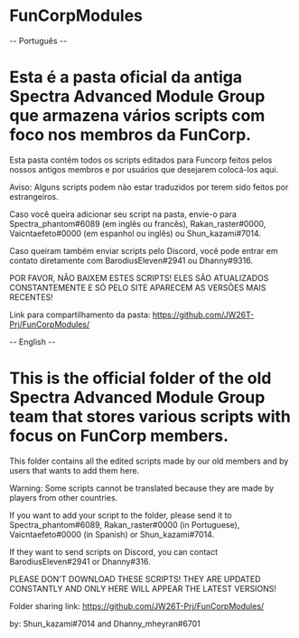 # FunCorpModules

-- Português --
# Esta é a pasta oficial da antiga Spectra Advanced Module Group que armazena vários scripts com foco nos membros da FunCorp.

Esta pasta contém todos os scripts editados para Funcorp feitos pelos nossos antigos membros e por usuários que desejarem colocá-los aqui.

Aviso: Alguns scripts podem não estar traduzidos por terem sido feitos por estrangeiros.

Caso você queira adicionar seu script na pasta, envie-o para Spectra_phantom#6089 (em inglês ou francês), Rakan_raster#0000, Vaicntaefeto#0000 (em espanhol ou inglês) ou Shun_kazami#7014.

Caso queiram também enviar scripts pelo Discord, você pode entrar em contato diretamente com BarodiusEleven#2941 ou Dhanny#9316.

POR FAVOR, NÃO BAIXEM ESTES SCRIPTS! ELES SÃO ATUALIZADOS CONSTANTEMENTE E SÓ PELO SITE APARECEM AS VERSÕES MAIS RECENTES!

Link para compartilhamento da pasta:
https://github.com/JW26T-Prj/FunCorpModules/

-- English --
# This is the official folder of the old Spectra Advanced Module Group team that stores various scripts with focus on FunCorp members.

This folder contains all the edited scripts made by our old members and by users that wants to add them here.

Warning: Some scripts cannot be translated because they are made by players from other countries.

If you want to add your script to the folder, please send it to Spectra_phantom#6089, Rakan_raster#0000 (in Portuguese), Vaicntaefeto#0000 (in Spanish) or Shun_kazami#7014.

If they want to send scripts on Discord, you can contact BarodiusEleven#2941 or Dhanny#316.

PLEASE DON'T DOWNLOAD THESE SCRIPTS! THEY ARE UPDATED CONSTANTLY AND ONLY HERE WILL APPEAR THE LATEST VERSIONS!

Folder sharing link:
https://github.com/JW26T-Prj/FunCorpModules/

by: Shun_kazami#7014 and Dhanny_mheyran#6701
